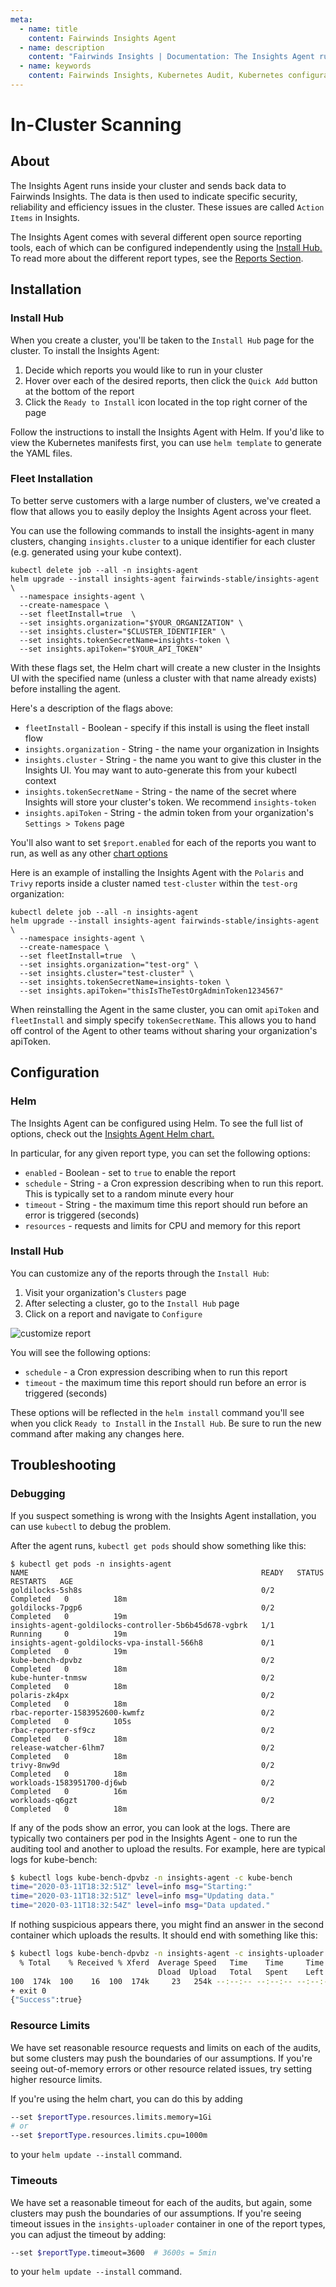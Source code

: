 ```yaml
---
meta:
  - name: title
    content: Fairwinds Insights Agent
  - name: description
    content: "Fairwinds Insights | Documentation: The Insights Agent runs inside your Cluster, and sends back data to Fairwinds Insights"
  - name: keywords
    content: Fairwinds Insights, Kubernetes Audit, Kubernetes configuration validation
---
```

# In-Cluster Scanning
## About
The Insights Agent runs inside your cluster and sends back data to Fairwinds Insights. The data is then used to indicate specific security, reliability and efficiency issues in the cluster. These issues are called `Action Items` in Insights.

The Insights Agent comes with several different open source reporting tools, each of which can be
configured independently using the [Install Hub.](/configure/agent/install-hub)
To read more about the different report types, see the [Reports Section](/technical-details/reports/polaris).
## Installation
### Install Hub
When you create a cluster, you'll be taken to the `Install Hub` page for the cluster. To install the Insights Agent:
1. Decide which reports you would like to run in your cluster
2. Hover over each of the desired reports, then click the `Quick Add` button at the bottom of the report
3. Click the `Ready to Install` icon located in the top right corner of the page

Follow the instructions to install the Insights Agent with Helm. If you'd like to view the Kubernetes
manifests first, you can use `helm template` to generate the YAML files.

### Fleet Installation
To better serve customers with a large number of clusters,
we've created a flow that allows you to easily deploy the Insights Agent across your fleet.

You can use the following commands to install the insights-agent in many clusters,
changing `insights.cluster` to a unique identifier for each cluster (e.g. generated using
your kube context).
```
kubectl delete job --all -n insights-agent
helm upgrade --install insights-agent fairwinds-stable/insights-agent \
  --namespace insights-agent \
  --create-namespace \
  --set fleetInstall=true  \
  --set insights.organization="$YOUR_ORGANIZATION" \
  --set insights.cluster="$CLUSTER_IDENTIFIER" \
  --set insights.tokenSecretName=insights-token \
  --set insights.apiToken="$YOUR_API_TOKEN"
```

With these flags set, the Helm chart will create a new cluster in the Insights UI with the specified name
(unless a cluster with that name already exists) before installing the agent.

Here's a description of the flags above:
* `fleetInstall` - Boolean - specify if this install is using the fleet install flow
* `insights.organization` - String - the name your organization in Insights
* `insights.cluster` - String - the name you want to give this cluster in the Insights UI. You may want to auto-generate this from your kubectl context
* `insights.tokenSecretName` - String - the name of the secret where Insights will store your cluster's token. We recommend `insights-token`
* `insights.apiToken` - String - the admin token from your organization's `Settings > Tokens` page

You'll also want to set `$report.enabled` for each of the reports you want to run,
as well as any other [chart options](https://github.com/FairwindsOps/charts/tree/master/stable/insights-agent)

Here is an example of installing the Insights Agent with the `Polaris` and `Trivy` reports inside a cluster named `test-cluster` within the `test-org` organization:
```
kubectl delete job --all -n insights-agent
helm upgrade --install insights-agent fairwinds-stable/insights-agent \
  --namespace insights-agent \
  --create-namespace \
  --set fleetInstall=true  \
  --set insights.organization="test-org" \
  --set insights.cluster="test-cluster" \
  --set insights.tokenSecretName=insights-token \
  --set insights.apiToken="thisIsTheTestOrgAdminToken1234567"
```

When reinstalling the Agent in the same cluster, you can omit `apiToken` and `fleetInstall`
and simply specify `tokenSecretName`.
This allows you to hand off control of the Agent to other teams without sharing your
organization's apiToken.

## Configuration
### Helm
The Insights Agent can be configured using Helm. To see the full list of options, check out the
[Insights Agent Helm chart.](https://github.com/FairwindsOps/charts/tree/master/stable/insights-agent)

In particular, for any given report type, you can set the following options:
* `enabled` - Boolean - set to `true` to enable the report
* `schedule` - String - a Cron expression describing when to run this report. This is typically set to a random minute every hour
* `timeout` - String - the maximum time this report should run before an error is triggered (seconds)
* `resources` - requests and limits for CPU and memory for this report

### Install Hub
You can customize any of the reports through the `Install Hub`:
1. Visit your organization's `Clusters` page
2. After selecting a cluster, go to the `Install Hub` page
3. Click on a report and navigate to `Configure`

<img :src="$withBase('/img/report-hub-customize.png')" alt="customize report">

You will see the following options:
* `schedule` - a Cron expression describing when to run this report
* `timeout` - the maximum time this report should run before an error is triggered (seconds)

These options will be reflected in the `helm install` command you'll see when you click `Ready to Install`
in the `Install Hub`.
Be sure to run the new command after making any changes here.

## Troubleshooting
### Debugging
If you suspect something is wrong with the Insights Agent installation, you can use `kubectl` to
debug the problem.

After the agent runs, `kubectl get pods` should show something like this:
```
$ kubectl get pods -n insights-agent
NAME                                                    READY   STATUS      RESTARTS   AGE
goldilocks-5sh8s                                        0/2     Completed   0          18m
goldilocks-7pgp6                                        0/2     Completed   0          19m
insights-agent-goldilocks-controller-5b6b45d678-vgbrk   1/1     Running     0          19m
insights-agent-goldilocks-vpa-install-566h8             0/1     Completed   0          19m
kube-bench-dpvbz                                        0/2     Completed   0          18m
kube-hunter-tnmsw                                       0/2     Completed   0          18m
polaris-zk4px                                           0/2     Completed   0          18m
rbac-reporter-1583952600-kwmfz                          0/2     Completed   0          105s
rbac-reporter-sf9cz                                     0/2     Completed   0          18m
release-watcher-6lhm7                                   0/2     Completed   0          18m
trivy-8nw9d                                             0/2     Completed   0          18m
workloads-1583951700-dj6wb                              0/2     Completed   0          16m
workloads-q6gzt                                         0/2     Completed   0          18m
```

If any of the pods show an error, you can look at the logs. There are typically two containers
per pod in the Insights Agent - one to run the auditing tool and another to upload the results.
For example, here are typical logs for kube-bench:

```bash
$ kubectl logs kube-bench-dpvbz -n insights-agent -c kube-bench
time="2020-03-11T18:32:51Z" level=info msg="Starting:"
time="2020-03-11T18:32:51Z" level=info msg="Updating data."
time="2020-03-11T18:32:54Z" level=info msg="Data updated."
```

If nothing suspicious appears there, you might find an answer in the second container which uploads the results.
It should end with something like this:
```bash
$ kubectl logs kube-bench-dpvbz -n insights-agent -c insights-uploader
  % Total    % Received % Xferd  Average Speed   Time    Time     Time  Current
                                 Dload  Upload   Total   Spent    Left  Speed
100  174k  100    16  100  174k     23   254k --:--:-- --:--:-- --:--:--  274k
+ exit 0
{"Success":true}
```

### Resource Limits
We have set reasonable resource requests and limits on each of the audits, but some clusters
may push the boundaries of our assumptions. If you're seeing out-of-memory errors or other
resource related issues, try setting higher resource limits.

If you're using the helm chart, you can do this by adding

```bash
--set $reportType.resources.limits.memory=1Gi
# or
--set $reportType.resources.limits.cpu=1000m
```
to your `helm update --install` command.

### Timeouts
We have set a reasonable timeout for each of the audits, but again, some clusters may
push the boundaries of our assumptions. If you're seeing timeout issues in the `insights-uploader`
container in one of the report types, you can adjust the timeout by adding:

```bash
--set $reportType.timeout=3600  # 3600s = 5min
```
to your `helm update --install` command.
